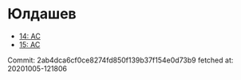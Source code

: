 # Юлдашев
- [14: AC](14.md)
- [15: AC](15.md)

Commit: 2ab4dca6cf0ce8274fd850f139b37f154e0d73b9
 fetched at: 20201005-121806
